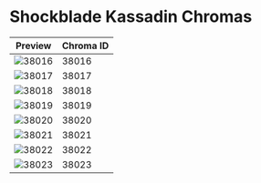 # Shockblade Kassadin Chromas

| Preview | Chroma ID |
|---------|-----------|
| ![38016](https://raw.communitydragon.org/latest/plugins/rcp-be-lol-game-data/global/default/v1/champion-chroma-images/38/38016.png) | 38016 |
| ![38017](https://raw.communitydragon.org/latest/plugins/rcp-be-lol-game-data/global/default/v1/champion-chroma-images/38/38017.png) | 38017 |
| ![38018](https://raw.communitydragon.org/latest/plugins/rcp-be-lol-game-data/global/default/v1/champion-chroma-images/38/38018.png) | 38018 |
| ![38019](https://raw.communitydragon.org/latest/plugins/rcp-be-lol-game-data/global/default/v1/champion-chroma-images/38/38019.png) | 38019 |
| ![38020](https://raw.communitydragon.org/latest/plugins/rcp-be-lol-game-data/global/default/v1/champion-chroma-images/38/38020.png) | 38020 |
| ![38021](https://raw.communitydragon.org/latest/plugins/rcp-be-lol-game-data/global/default/v1/champion-chroma-images/38/38021.png) | 38021 |
| ![38022](https://raw.communitydragon.org/latest/plugins/rcp-be-lol-game-data/global/default/v1/champion-chroma-images/38/38022.png) | 38022 |
| ![38023](https://raw.communitydragon.org/latest/plugins/rcp-be-lol-game-data/global/default/v1/champion-chroma-images/38/38023.png) | 38023 |